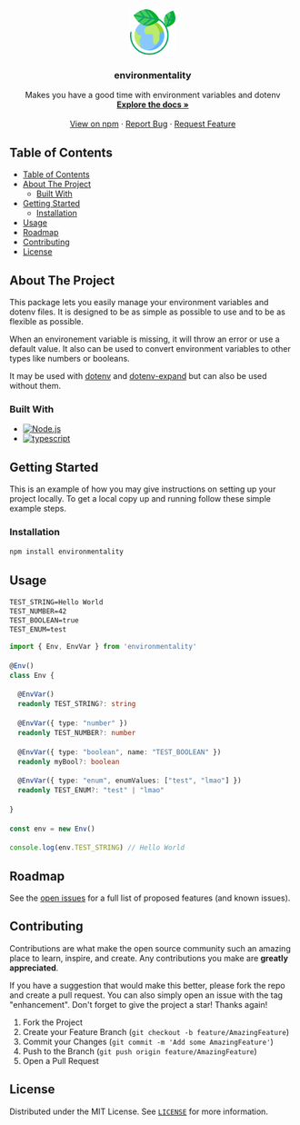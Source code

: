 <div align="center">
  <a href="https://github.com/MeroFuruya/node-env-helper">
    <img src="https://raw.githubusercontent.com/MeroFuruya/environmentality/main/images/logo.png" alt="Logo" width="80" height="80">
  </a>

<h3 align="center">environmentality</h3>

  <p align="center">
    Makes you have a good time with environment variables and dotenv
    <br />
    <a href="https://github.com/MeroFuruya/node-env-helper"><strong>Explore the docs »</strong></a>
    <br />
    <br />
    <a href="https://www.npmjs.com/package/environmentality">View on npm</a>
    ·
    <a href="https://github.com/MeroFuruya/node-env-helper/issues">Report Bug</a>
    ·
    <a href="https://github.com/MeroFuruya/node-env-helper/issues">Request Feature</a>
  </p>
</div>

<!-- TABLE OF CONTENTS -->
## Table of Contents

- [Table of Contents](#table-of-contents)
- [About The Project](#about-the-project)
  - [Built With](#built-with)
- [Getting Started](#getting-started)
  - [Installation](#installation)
- [Usage](#usage)
- [Roadmap](#roadmap)
- [Contributing](#contributing)
- [License](#license)

<!-- ABOUT THE PROJECT -->
## About The Project

This package lets you easily manage your environment variables and dotenv files. It is designed to be as simple as possible to use and to be as flexible as possible.

When an environement variable is missing, it will throw an error or use a default value.
It also can be used to convert environment variables to other types like numbers or booleans.

It may be used with [dotenv](https://www.npmjs.com/package/dotenv) and [dotenv-expand](https://www.npmjs.com/package/dotenv-expand) but can also be used without them.

### Built With

- [![Node.js][Node.js]][Node-url]
- [![typescript][typescript]][typescript-url]

<!-- GETTING STARTED -->
## Getting Started

This is an example of how you may give instructions on setting up your project locally.
To get a local copy up and running follow these simple example steps.

### Installation

```sh
npm install environmentality
```

<!-- USAGE EXAMPLES -->
## Usage

```env
TEST_STRING=Hello World
TEST_NUMBER=42
TEST_BOOLEAN=true
TEST_ENUM=test
```

```typescript
import { Env, EnvVar } from 'environmentality'

@Env()
class Env {

  @EnvVar()
  readonly TEST_STRING?: string

  @EnvVar({ type: "number" })
  readonly TEST_NUMBER?: number

  @EnvVar({ type: "boolean", name: "TEST_BOOLEAN" })
  readonly myBool?: boolean

  @EnvVar({ type: "enum", enumValues: ["test", "lmao"] })
  readonly TEST_ENUM?: "test" | "lmao"

}

const env = new Env()

console.log(env.TEST_STRING) // Hello World

```

<!-- ROADMAP -->
## Roadmap

See the [open issues](https://github.com/github_username/repo_name/issues) for a full list of proposed features (and known issues).

<!-- CONTRIBUTING -->
## Contributing

Contributions are what make the open source community such an amazing place to learn, inspire, and create. Any contributions you make are **greatly appreciated**.

If you have a suggestion that would make this better, please fork the repo and create a pull request. You can also simply open an issue with the tag "enhancement".
Don't forget to give the project a star! Thanks again!

1. Fork the Project
2. Create your Feature Branch (`git checkout -b feature/AmazingFeature`)
3. Commit your Changes (`git commit -m 'Add some AmazingFeature'`)
4. Push to the Branch (`git push origin feature/AmazingFeature`)
5. Open a Pull Request

<!-- LICENSE -->
## License

Distributed under the MIT License. See [`LICENSE`](./LICENSE) for more information.

<!-- MARKDOWN LINKS & IMAGES -->
<!-- https://www.markdownguide.org/basic-syntax/#reference-style-links -->

[Node.js]: https://img.shields.io/badge/-Node.js-339933?style=flat-square&logo=Node.js&logoColor=white
[Node-url]: https://nodejs.org/en/

[typescript]: https://img.shields.io/badge/-TypeScript-3178C6?style=flat-square&logo=typescript&logoColor=white
[typescript-url]: https://www.typescriptlang.org/
